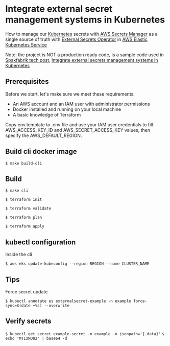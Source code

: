 # Integrate external secret management systems in Kubernetes

How to manage our [Kubernetes](https://kubernetes.io) secrets with [AWS Secrets Manager](https://aws.amazon.com/secrets-manager/) 
as a single source of truth with [External Secrets Operator](https://external-secrets.io/) in [AWS Elastic Kubernetes Service](https://aws.amazon.com/eks/)

Note: the project is NOT a production ready code, is a sample code used in [Spakfabrik tech post](https://tech.sparkfabrik.com/), 
[Integrate external secrets management systems in Kubernetes](https://tech.sparkfabrik.com/en/blog/integrate-external-secrets-management-systems-in-kubernetes/)


## Prerequisites

Before we start, let's make sure we meet these requirements:

- An AWS account and an IAM user with administrator permissions
- Docker installed and running on your local machine
- A basic knowledge of Terraform

Copy env.template to .env file and use your IAM user credentials to fill AWS_ACCESS_KEY_ID and
AWS_SECRET_ACCESS_KEY values, then specify the AWS_DEFAULT_REGION.

## Build cli docker image

`$ make build-cli`

## Build

`$ make cli`

`$ terraform init`

`$ terraform validate`

`$ terraform plan`

`$ terraform apply`

## kubectl configuration

Inside the cli

`$ aws eks update-kubeconfig --region REGION --name CLUSTER_NAME`

## Tips

Force secret update

`$ kubectl annotate es externalsecret-example -n example force-sync=$(date +%s) --overwrite`

## Verify secrets

`$ kubectl get secret example-secret -n example -o jsonpath='{.data}'`
`$ echo 'MTIzNDU2' | base64 -d`
